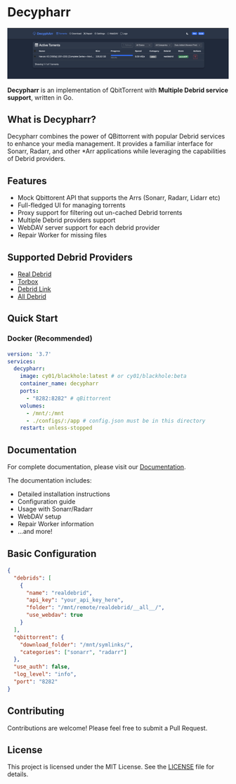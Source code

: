 # Decypharr

![ui](docs/docs/images/main.png)

**Decypharr** is an implementation of QbitTorrent with **Multiple Debrid service support**, written in Go.

## What is Decypharr?

Decypharr combines the power of QBittorrent with popular Debrid services to enhance your media management. It provides a familiar interface for Sonarr, Radarr, and other \*Arr applications while leveraging the capabilities of Debrid providers.

## Features

- Mock Qbittorent API that supports the Arrs (Sonarr, Radarr, Lidarr etc)
- Full-fledged UI for managing torrents
- Proxy support for filtering out un-cached Debrid torrents
- Multiple Debrid providers support
- WebDAV server support for each debrid provider
- Repair Worker for missing files

## Supported Debrid Providers

- [Real Debrid](https://real-debrid.com)
- [Torbox](https://torbox.app)
- [Debrid Link](https://debrid-link.com)
- [All Debrid](https://alldebrid.com)

## Quick Start

### Docker (Recommended)

```yaml
version: '3.7'
services:
  decypharr:
    image: cy01/blackhole:latest # or cy01/blackhole:beta
    container_name: decypharr
    ports:
      - "8282:8282" # qBittorrent
    volumes:
      - /mnt/:/mnt
      - ./configs/:/app # config.json must be in this directory
    restart: unless-stopped
```

## Documentation

For complete documentation, please visit our [Documentation](https://sirrobot01.github.io/decypharr/).

The documentation includes:

- Detailed installation instructions
- Configuration guide
- Usage with Sonarr/Radarr
- WebDAV setup
- Repair Worker information
- ...and more!

## Basic Configuration

```json
{
  "debrids": [
    {
      "name": "realdebrid",
      "api_key": "your_api_key_here",
      "folder": "/mnt/remote/realdebrid/__all__/",
      "use_webdav": true
    }
  ],
  "qbittorrent": {
    "download_folder": "/mnt/symlinks/",
    "categories": ["sonarr", "radarr"]
  },
  "use_auth": false,
  "log_level": "info",
  "port": "8282"
}
```

## Contributing

Contributions are welcome! Please feel free to submit a Pull Request.

## License
This project is licensed under the MIT License. See the [LICENSE](LICENSE) file for details.